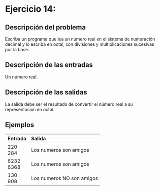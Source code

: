 # **Ejercicio 14:**

## Descripción del problema

Escriba un programa que lea un número real en el sistema de numeración decimal y lo escriba en octal, con divisiones y multiplicaciones sucesivas por la base.

## Descripción de las entradas

Un número real.

## Descripción de las salidas

La salida debe ser el resultado de convertir el número real a su representación en octal.

## Ejemplos

| Entrada    | Salida     |
| :--------- | :--------- |
| 220 <br> 284 | Los numeros son amigos |
| 6232 <br> 6368 | Los numeros son amigos |
| 130 <br> 908 | Los numeros NO son amigos |
